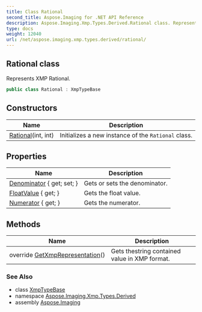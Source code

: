 ```yaml
---
title: Class Rational
second_title: Aspose.Imaging for .NET API Reference
description: Aspose.Imaging.Xmp.Types.Derived.Rational class. Represents XMP Rational
type: docs
weight: 12040
url: /net/aspose.imaging.xmp.types.derived/rational/
---
```

## Rational class

Represents XMP Rational.

```csharp
public class Rational : XmpTypeBase
```

## Constructors

| Name | Description |
| --- | --- |
| [Rational](rational/)(int, int) | Initializes a new instance of the `Rational` class. |

## Properties

| Name | Description |
| --- | --- |
| [Denominator](../../aspose.imaging.xmp.types.derived/rational/denominator/) { get; set; } | Gets or sets the denominator. |
| [FloatValue](../../aspose.imaging.xmp.types.derived/rational/floatvalue/) { get; } | Gets the float value. |
| [Numerator](../../aspose.imaging.xmp.types.derived/rational/numerator/) { get; } | Gets the numerator. |

## Methods

| Name | Description |
| --- | --- |
| override [GetXmpRepresentation](../../aspose.imaging.xmp.types.derived/rational/getxmprepresentation/)() | Gets thestring contained value in XMP format. |

### See Also

* class [XmpTypeBase](../../aspose.imaging.xmp.types/xmptypebase/)
* namespace [Aspose.Imaging.Xmp.Types.Derived](../../aspose.imaging.xmp.types.derived/)
* assembly [Aspose.Imaging](../../)



